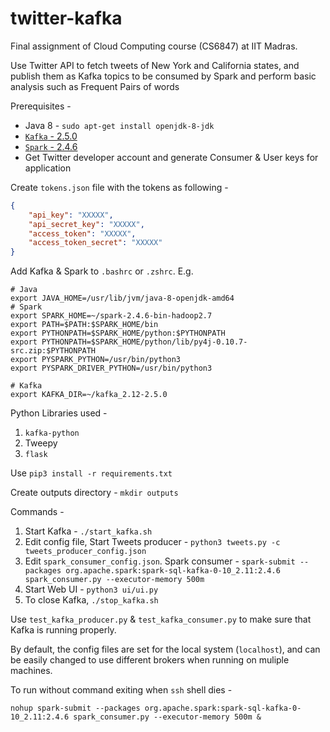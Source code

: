 # twitter-kafka

Final assignment of Cloud Computing course (CS6847) at IIT Madras.

Use Twitter API to fetch tweets of New York and California states, and publish them as Kafka topics to be consumed by Spark and perform basic analysis such as Frequent Pairs of words

Prerequisites -

- Java 8 - `sudo apt-get install openjdk-8-jdk`
- [`Kafka` - 2.5.0](https://www.apache.org/dyn/closer.cgi?path=/kafka/2.5.0/kafka_2.12-2.5.0.tgz)
- [`Spark` - 2.4.6](https://www.apache.org/dyn/closer.lua/spark/spark-2.4.6/spark-2.4.6-bin-hadoop2.7.tgz)
- Get Twitter developer account and generate Consumer & User keys for application

Create `tokens.json` file with the tokens as following -

```json
{
    "api_key": "XXXXX",
    "api_secret_key": "XXXXX",
    "access_token": "XXXXX",
    "access_token_secret": "XXXXX"
}
```

Add Kafka & Spark to `.bashrc` or `.zshrc`. E.g.

```shell
# Java
export JAVA_HOME=/usr/lib/jvm/java-8-openjdk-amd64
# Spark
export SPARK_HOME=~/spark-2.4.6-bin-hadoop2.7
export PATH=$PATH:$SPARK_HOME/bin
export PYTHONPATH=$SPARK_HOME/python:$PYTHONPATH
export PYTHONPATH=$SPARK_HOME/python/lib/py4j-0.10.7-src.zip:$PYTHONPATH
export PYSPARK_PYTHON=/usr/bin/python3
export PYSPARK_DRIVER_PYTHON=/usr/bin/python3

# Kafka
export KAFKA_DIR=~/kafka_2.12-2.5.0
```

Python Libraries used -

1. `kafka-python`
2. Tweepy
3. `flask`

Use `pip3 install -r requirements.txt`

Create outputs directory - `mkdir outputs`

Commands -

1. Start Kafka - `./start_kafka.sh`
2. Edit config file, Start Tweets producer - `python3 tweets.py -c tweets_producer_config.json`
3. Edit `spark_consumer_config.json`.
    Spark consumer - `spark-submit --packages org.apache.spark:spark-sql-kafka-0-10_2.11:2.4.6 spark_consumer.py --executor-memory 500m`
4. Start Web UI - `python3 ui/ui.py`
5. To close Kafka, `./stop_kafka.sh`

Use `test_kafka_producer.py` & `test_kafka_consumer.py` to make sure that Kafka is running properly.

By default, the config files are set for the local system (`localhost`), and can be easily changed to use different brokers when running on muliple machines.

To run without command exiting when `ssh` shell dies -

```shell
nohup spark-submit --packages org.apache.spark:spark-sql-kafka-0-10_2.11:2.4.6 spark_consumer.py --executor-memory 500m &
```
